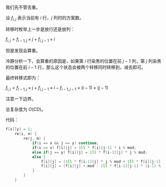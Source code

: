 我们先不管去重。

设 $f_{i,j}$ 表示当前有 $i$ 行，$j$ 列时的方案数。

转移时枚举上一步是放行还是放列：

$f_{i,j}= f_{i-1,j}\times j + f_{i,j-1} \times i$

但是发现会算重。

冷静分析一下，会算重的原因是，如果第 $i$ 行染黑的位置在前 $j-1$ 列，第 $j$ 列染黑的位置在前 $i-1$ 行，那么这个状态会被两个转移同时转移到，减去即可。

最终转移式即为：

$f_{i,j}= f_{i-1,j}\times j + f_{i,j-1} \times i - f_{i-1,j-1}\times (i-1)\times (j-1)$

注意一下边界。

总复杂度为 $O(CD)$。

代码：

```cpp
f[x][y] = 1;
    re(i, n) {
        re(j, m) {
            if(i == x && j == y) continue;
            if(i == x) f[i][j] = 1ll * f[i][j-1] * i % mod;
            else if(j == y) f[i][j] = 1ll * f[i-1][j] * j % mod;
            else {
                f[i][j] = (1ll * f[i-1][j] * j % mod + 1ll * f[i][j-1] * i % mod) % mod;
                f[i][j] = (f[i][j] + mod - 1ll * f[i-1][j-1] * (i-1) % mod * (j-1) % mod) % mod;
            }
        }
    }
```
